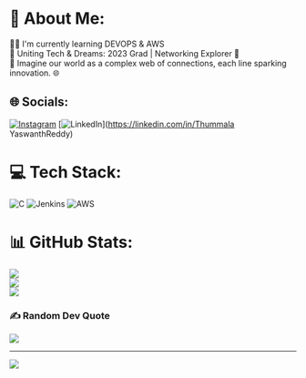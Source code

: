 # 💫 About Me:
👨‍💻 I'm currently learning DEVOPS & AWS<br>🌟 Uniting Tech & Dreams: 2023 Grad | Networking Explorer 🚀<br>🔌 Imagine our world as a complex web of connections, each line sparking innovation. 🌐


## 🌐 Socials:
[![Instagram](https://img.shields.io/badge/Instagram-%23E4405F.svg?logo=Instagram&logoColor=white)](https://instagram.com/_yaswanth__reddy__) [![LinkedIn](https://img.shields.io/badge/LinkedIn-%230077B5.svg?logo=linkedin&logoColor=white)](https://linkedin.com/in/Thummala YaswanthReddy) 

# 💻 Tech Stack:
![C](https://img.shields.io/badge/c-%2300599C.svg?style=flat&logo=c&logoColor=white) ![Jenkins](https://img.shields.io/badge/jenkins-%232C5263.svg?style=flat&logo=jenkins&logoColor=white) ![AWS](https://img.shields.io/badge/AWS-%23FF9900.svg?style=flat&logo=amazon-aws&logoColor=white)
# 📊 GitHub Stats:
![](https://github-readme-stats.vercel.app/api?username=Yaswanthreddyt&theme=dark&hide_border=false&include_all_commits=false&count_private=true)<br/>
![](https://github-readme-streak-stats.herokuapp.com/?user=Yaswanthreddyt&theme=dark&hide_border=false)<br/>
![](https://github-readme-stats.vercel.app/api/top-langs/?username=Yaswanthreddyt&theme=dark&hide_border=false&include_all_commits=false&count_private=true&layout=compact)

### ✍️ Random Dev Quote
![](https://quotes-github-readme.vercel.app/api?type=vetical&theme=radical)

---
[![](https://visitcount.itsvg.in/api?id=Yaswanthreddyt&icon=3&color=12)](https://visitcount.itsvg.in)

<!-- Proudly created with GPRM ( https://gprm.itsvg.in ) -->
